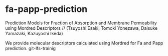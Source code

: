 # fa-papp-prediction

Prediction Models for Fraction of Absorption and Membrane Permeability using Mordred Descriptors //
(Tsuyoshi Esaki, Tomoki Yonezawa, Daisuke Yamazaki, Kazuyoshi Ikeda)

We provide molecular descriptors calculated using Mordred for Fa and Papp prediction. 
git-lfs-trainig
